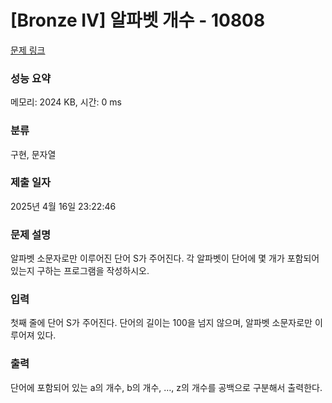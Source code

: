 # [Bronze IV] 알파벳 개수 - 10808 

[문제 링크](https://www.acmicpc.net/problem/10808) 

### 성능 요약

메모리: 2024 KB, 시간: 0 ms

### 분류

구현, 문자열

### 제출 일자

2025년 4월 16일 23:22:46

### 문제 설명

<p>알파벳 소문자로만 이루어진 단어 S가 주어진다. 각 알파벳이 단어에 몇 개가 포함되어 있는지 구하는 프로그램을 작성하시오.</p>

### 입력 

 <p>첫째 줄에 단어 S가 주어진다. 단어의 길이는 100을 넘지 않으며, 알파벳 소문자로만 이루어져 있다.</p>

### 출력 

 <p>단어에 포함되어 있는 a의 개수, b의 개수, …, z의 개수를 공백으로 구분해서 출력한다.</p>

